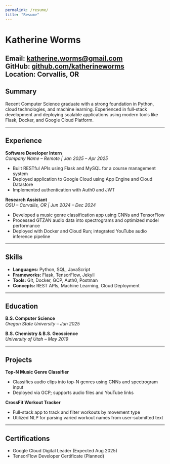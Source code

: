 ```yaml
---
permalink: /resume/
title: "Resume"
---
```


# Katherine Worms  
**Email:** katherine.worms@gmail.com  
**GitHub:** [github.com/katherineworms](https://github.com/katherineworms)  
**Location:** Corvallis, OR 
---

## Summary  
Recent Computer Science graduate with a strong foundation in Python, cloud technologies, and machine learning. Experienced in full-stack development and deploying scalable applications using modern tools like Flask, Docker, and Google Cloud Platform.

---

## Experience  

**Software Developer Intern**  
_Company Name – Remote | Jan 2025 – Apr 2025_  
- Built RESTful APIs using Flask and MySQL for a course management system  
- Deployed application to Google Cloud using App Engine and Cloud Datastore  
- Implemented authentication with Auth0 and JWT  

**Research Assistant**  
_OSU – Corvallis, OR | Jun 2024 – Dec 2024_  
- Developed a music genre classification app using CNNs and TensorFlow  
- Processed GTZAN audio data into spectrograms and optimized model performance  
- Deployed with Docker and Cloud Run; integrated YouTube audio inference pipeline  

---

## Skills  

- **Languages:** Python, SQL, JavaScript  
- **Frameworks:** Flask, TensorFlow, Jekyll  
- **Tools:** Git, Docker, GCP, Auth0, Postman  
- **Concepts:** REST APIs, Machine Learning, Cloud Deployment  

---

## Education  

**B.S. Computer Science**  
_Oregon State University – Jun 2025_  

**B.S. Chemistry & B.S. Geoscience**  
_University of Utah – May 2019_  

---

## Projects  

**Top-N Music Genre Classifier**  
- Classifies audio clips into top-N genres using CNNs and spectrogram input  
- Deployed via GCP; supports audio files and YouTube links  

**CrossFit Workout Tracker**  
- Full-stack app to track and filter workouts by movement type  
- Utilized NLP for parsing varied workout names from user-submitted text

---

## Certifications  

- Google Cloud Digital Leader (Expected Aug 2025)  
- TensorFlow Developer Certificate (Planned)
